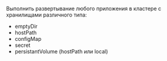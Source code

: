 
Выполнить развертывание любого приложения в кластере с хранилищами различного типа:
- emptyDir
- hostPath
- configMap
- secret
- persistantVolume (hostPath или local)
